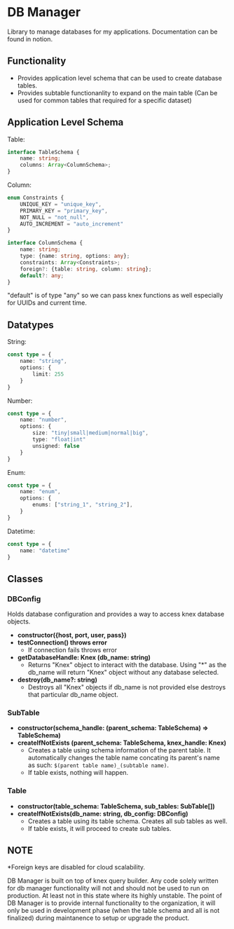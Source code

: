 # DB Manager

Library to manage databases for my applications.
Documentation can be found in notion.

## Functionality

- Provides application level schema that can be used to create database tables.
- Provides subtable functionanlity to expand on the main table (Can be used for common tables that required for a specific dataset)

## Application Level Schema

Table:
```typescript
interface TableSchema {
    name: string;
    columns: Array<ColumnSchema>;
}
```

Column:
```typescript
enum Constraints {
    UNIQUE_KEY = "unique_key",
    PRIMARY_KEY = "primary_key",
    NOT_NULL = "not_null",
    AUTO_INCREMENT = "auto_increment"
}

interface ColumnSchema {
    name: string;
    type: {name: string, options: any};
    constraints: Array<Constraints>;
    foreign?: {table: string, column: string};
    default?: any;
}
```

"default" is of type "any" so we can pass knex functions as well especially for UUIDs and current time.

## Datatypes

String:
```typescript
const type = {
    name: "string",
    options: {
        limit: 255
    }
}
```

Number:
```typescript
const type = {
    name: "number",
    options: {
        size: "tiny|small|medium|normal|big",
        type: "float|int"
        unsigned: false
    }
}
```

Enum:
```typescript
const type = {
    name: "enum",
    options: {
        enums: ["string_1", "string_2"],
    }
}
```

Datetime:
```typescript
const type = {
    name: "datetime"
}
```

## Classes

### DBConfig
Holds database configuration and provides a way to access knex database objects.
- <b>constructor({host, port, user, pass})</b>
- <b>testConnection() throws error</b>
    - If connection fails throws error
- <b>getDatabaseHandle: Knex (db_name: string)</b>
    - Returns "Knex" object to interact with the database. Using "*" as the db_name will return "Knex" object without any database selected. 
- <b>destroy(db_name?: string)</b>
    - Destroys all "Knex" objects if db_name is not provided else destroys that particular db_name object.

### SubTable

- <b>constructor(schema_handle: (parent_schema: TableSchema) => TableSchema)</b>
- <b>createIfNotExists (parent_schema: TableSchema, knex_handle: Knex)</b>
    - Creates a table using schema information of the parent table. It automatically changes the table name concating its parent's name as such: `$(parent table name)_(subtable name)`.
    - If table exists, nothing will happen.

### Table

- <b>constructor(table_schema: TableSchema, sub_tables: SubTable[])</b>
- <b>createIfNotExists(db_name: string, db_config: DBConfig)</b>
    - Creates a table using its table schema. Creates all sub tables as well.
    - If table exists, it will proceed to create sub tables.


## NOTE

*Foreign keys are disabled for cloud scalability.

DB Manager is built on top of knex query builder. Any code solely written for db manager functionality will not and should not be used to run on production. At least not in this state where its highly unstable. The point of DB Manager is to provide internal functionality to the organization, it will only be used in development phase (when the table schema and all is not finalized) during maintanence to setup or upgrade the product.
